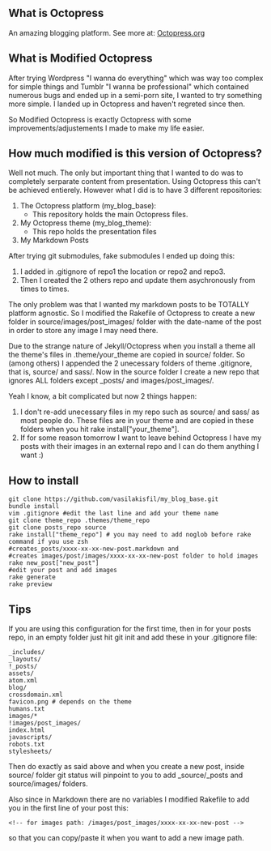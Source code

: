 ## What is Octopress
An amazing blogging platform. See more at: [Octopress.org](http://octopress.org)

## What is Modified Octopress
After trying Wordpress "I wanna do everything" which was way too complex for simple things and Tumblr "I wanna be professional" which contained numerous bugs and ended up in a semi-porn site, I wanted to try something more simple. I landed up in Octopress and haven't regreted since then.

So Modified Octopress is exactly Octopress with some improvements/adjustements I made to make my life easier.

## How much modified is this version of Octopress?
Well not much. The only but important thing that I wanted to do was to completely serparate content from presentation. Using Octopress this can't be achieved entierely. However what I did is to have 3 different repositories:

1. The Octopress platform (my_blog_base):
    - This repository holds the main Octopress files.
2. My Octopress theme (my_blog_theme):
    - This repo holds the presentation files
3. My Markdown Posts


After trying git submodules, fake submodules I ended up doing this:

1. I added in .gitignore of repo1 the location or repo2 and repo3.
2. Then I created the 2 others repo and update them asychronously from times to times.


The only problem was that I wanted my markdown posts to be TOTALLY platform agnostic. So I modified the Rakefile of Octopress to create a new folder in source/images/post_images/ folder with the date-name of the post in order to store any image I may need there.

Due to the strange nature of Jekyll/Octopress when you install a theme all the theme's files in .theme/your_theme are copied in source/ folder. So (among others) I appended the 2 unecessary folders of theme .gitignore, that is, source/ and sass/. Now in the source folder I create a new repo that ignores ALL folders except _posts/ and images/post_images/.

Yeah I know, a bit complicated but now 2 things happen:

1. I don't re-add unecessary files in my repo such as source/ and sass/ as most people do. These files are in your theme and are copied in these folders when you hit rake install["your_theme"].
2. If for some reason tomorrow I want to leave behind Octopress I have my posts with their images in an external repo and I can do them anything I want :)


## How to install
    git clone https://github.com/vasilakisfil/my_blog_base.git
    bundle install
    vim .gitignore #edit the last line and add your theme name
    git clone theme_repo .themes/theme_repo
    git clone posts_repo source
    rake install["theme_repo"] # you may need to add noglob before rake command if you use zsh
    #creates_posts/xxxx-xx-xx-new-post.markdown and
    #creates images/post/images/xxxx-xx-xx-new-post folder to hold images
    rake new_post["new_post"]
    #edit your post and add images
    rake generate
    rake preview
    
    
##  Tips
If you are using this configuration for the first time, then in for your posts repo, in an empty folder just hit git init and add these in your .gitignore file:

    _includes/
    _layouts/
    !_posts/
    assets/
    atom.xml
    blog/
    crossdomain.xml
    favicon.png # depends on the theme
    humans.txt
    images/*
    !images/post_images/
    index.html
    javascripts/
    robots.txt
    stylesheets/

Then do exactly as said above and when you create a new post, inside source/ folder git status will pinpoint to you to add _source/_posts and source/images/ folders.

Also since in Markdown there are no variables I modified Rakefile to add you in the first line of your post this:

    <!-- for images path: /images/post_images/xxxx-xx-xx-new-post -->
    
so that you can copy/paste it when you want to add a new image path.
